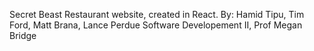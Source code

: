 Secret Beast Restaurant website, created in React.
By: Hamid Tipu, Tim Ford, Matt Brana, Lance Perdue
Software Developement II, Prof Megan Bridge